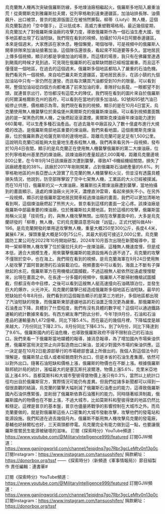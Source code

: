 烏克蘭無人機再次突破俄羅斯防線，多地煉油廠相繼起火，俄羅斯多地陷入嚴重油荒！從奧爾斯克到雅羅斯拉夫爾，從列寧格勒到遠東邊疆區，加油站排長隊、油價飆升、出口被禁，普京的能源版圖正在被悄然撕裂。柳蒂（Liutyi）無人機，這個烏克蘭製造的「空中獵手」，正以低成本、高威力重塑戰場格局。最近幾個星期，烏克蘭加大了對俄羅斯煉油廠的攻擊力度，導致俄羅斯作為一個石油生產大國，很多地區都出現了石油短缺。我們現在看到的視頻，拍攝於10月4日阿爾泰邊疆區，本來是個週末，大家應該在家休息，睡個懶覺，喝個咖啡，可是視頻中的俄羅斯人開車排隊來加油站搶著加油，這個隊伍還很長，看起來不知道要等多久。當地居民上傳多個視頻，顯示的都是爭搶加油的場景。而這樣的場景，我只有在佛羅里達遇到颶風的時候才見到過，可見現在俄羅斯的石油緊缺問題已經相當嚴重。而且這不僅僅是一個地區，在過去的這個週末，俄羅斯多個地區都陷入了嚴重的石油危機。我們看另外一個視頻，來自哈巴羅夫斯克邊疆區，當地居民表示，在該小鎮的九個加油站中只有一家仍然在運營，而且每次購買汽油都受到10升的限量。可以看到啊，整個加油站從四個方向都堵滿了前來加油的車，車隊好似長龍，一眼都望不到頭，就連普京出行，恐怕都沒有這麼大的陣仗。我們現在看到的圖片來自於俄羅斯的阿爾漢格爾斯克州的首府，可以看到在當地的很多加油站，92號和95號汽油已經停止供應，價格顯示為零。我們現在看到的視頻，顯示的是在10月4日當天，烏克蘭使用無人機襲擊位於奧倫堡州奧爾斯克的俄羅斯煉油廠。可以看到視頻畫面飄過的是一架黑色的無人機，之後燃起滾滾濃煙。奧爾斯克煉油廠年煉油能力達到660萬噸，可以生產多種石油產品。在過去幾年中廠區投入了數十億盧布進行大規模的改造。是俄羅斯南部地區重要的煉油廠。我們來看地圖，這個奧爾斯克煉油廠，位於俄羅斯靠近哈薩克斯坦的邊境地區，距離烏克蘭可是足足有1,500公里。這說明烏克蘭已經能夠大批量地生產長程無人機。我們再來看另外一段視頻，發布於10月4日夜間，顯示的是烏克蘭正在使用無人機襲擊俄羅斯的第二大煉油廠，位於列寧格勒州基里西的煉油廠。該煉油廠的產量超過2,000萬噸，距離烏克蘭邊境800公里，在今年9月14日該煉廠首次遭到襲擊，導致AT-6機組機組關閉，損失了該廠總產能的38%。該廠於2017年剛剛開業，占到俄羅斯石油總產量的6.6%。列寧格勒地區的州長亞歷山大證實了烏克蘭的無人機襲擊和火災，但並沒有透露具體損失情況，他說到，防空部隊擊毀了空中七架無人機，工業區的大火已經被撲滅。而在10月1日，俄羅斯的又一大煉油廠，雅羅斯拉夫爾煉油廠遭到襲擊，當地拍攝到的畫面顯示，遠處的煉油廠火光沖天，濃煙直沖雲霄，看起來損失不小。在另外一段視頻，顯示的是俄羅斯當地居民開車經過煉油廠的畫面，我們可以更加清晰地看到啊，這個煉油廠燃起了熊熊大火。普京看到這樣的畫面一定心疼。該煉油廠是俄羅斯中部最重要的煉油廠，位於雅羅斯拉夫爾地區。對於這樣的攻擊，俄羅斯當局稱火災是「技術性」的，與無人機攻擊無關。出現在攻擊畫面中的，大多是烏克蘭研發的「柳蒂」無人機，它的烏克蘭語意思叫做「凶猛」，正式代號叫做AN-196。是烏克蘭開發的單用途攻擊無人機，重量大概250至300公斤，長度4.4米，翼展6.7米，彈頭重量大概是50到75公斤。其最大航程可接近2,000公里。烏克蘭國防工業公司在2022年10月開始研製，2024年10月首次出現在新聞報導中，當時一架柳蒂無人機攻擊了位於薩拉托夫的一座煉油廠。這種無人機速度慢，但是成本低，適合大規模生產，用來襲擊俄羅斯的能源設施再合適不過了。烏克蘭的攻擊不僅限於空中，也在海上。我們現在看到的視頻，是烏克蘭海軍在9月24日使用無人艇攻擊了圖阿普謝港的石油裝載泊位。視頻畫面中可以看到，海面上不斷有子彈掀起的水花，俄羅斯軍方在用機槍試圖攔截，不過這艘無人艇依然從遠處慢慢駛來，出現在畫面之中。在長達一分多鐘的視頻中，俄羅斯人不斷掃射機槍試圖攔截，但都沒有命中目標，之後可以看到這艘無人艇高速撞向石油碼頭泊位，並發生巨大的爆炸，火光沖天。烏克蘭的襲擊已經造成俄羅斯多個地區石油短缺。最早的短缺始於今年8月份，我們看到的這個報告顯示的是第三方統計，多個地區都出現了汽油短缺的現象，而俄羅斯東部邊疆地區的石油匱乏情況更為嚴重。那俄羅斯的石油產出下降，具體到了什麼程度，我們有沒有具體的數字呢？這個可以通過鐵路運輸的統計數據來看到。有西方網友專門對此分析，今年1到9月份，石油和石油產品的運輸量為1,472億噸，同比下降5.4%。而在最近的幾個月裡，下降幅度是越來越大，7月份同比下降2.3%，8月份同比下降6.3%，到了9月份，同比下降達到了9.6%。俄羅斯國內的石油危機，也導致俄羅斯政府不得不限制自己的石油出口。我們來看一下俄羅斯當地媒體的報導，據消息報導，為了增加國內市場柴油供應，俄羅斯當局決定禁止向非製造商出口柴油，並減少對國外市場的柴油供應。這一決定是在10月2日能源部舉行的市場總部會議上所做出的。我個人對這個法令的理解是，俄羅斯禁止個人或者經銷商對外出口，但是本省的石油生產集團，依然可以對外出口。隨著石油短缺和價格上漲，俄羅斯的物價也在不斷上漲。根據俄羅斯聯邦統計局的統計，漲幅最大的是塞瓦斯托波爾港，物價上漲5.6%，克里米亞地區上漲4.9%，首都莫斯科和大城市聖彼得堡物價上漲只有0.3%，當然以上統計口徑均出自於俄羅斯官方，實際情況可能仍有差異。但我們從諸多新聞都可以得到一個很直觀的結論，烏克蘭的襲擊大幅削減了俄羅斯石油產出的能力，這導致俄羅斯國內石油供應緊張，並削弱了俄羅斯依靠石油獲利的能力。同時隨著經濟制裁，俄羅斯國內的物價也在不斷上漲，不過大城市，比如莫斯科和聖彼得堡的地區仍然比較穩定。這裡是普京的基本盤，普京也儘量將戰爭的影響控制在大城市之外。而烏克蘭要做的，就是對俄羅斯這些人口密集的大城市發動攻擊，攻擊他們的發電站和能源設施。我們知道在過去幾個月內，俄羅斯不斷用無人機攻擊烏克蘭的發電廠，基輔也好赫爾松也好，三天兩頭都停電。烏克蘭完全有能力做到這一點，也要讓俄羅斯嘗嘗民生能源被破壞的滋味。
訂閱《探索時分》YouTube頻道：https://www.youtube.com/@MilitaryIntelligence999/featured
訂閱GJW頻道：https://www.ganjingworld.com/channel/1eiqjdnq7go7Rbr3gcLeMtv0n13p0c
訂閱Instagram：https://www.instagram.com/tansuoshifen/
捐款網址：https://donorbox.org/tssf
——《探索時分》（新頻道《軍事情報局》）節目組製作
責任編輯：連書華#
 

訂閱《探索時分》YouTube頻道：https://www.youtube.com/@MilitaryIntelligence999/featured
訂閱GJW頻道：https://www.ganjingworld.com/channel/1eiqjdnq7go7Rbr3gcLeMtv0n13p0c
訂閱Instagram：https://www.instagram.com/tansuoshifen/
捐款網址：https://donorbox.org/tssf
